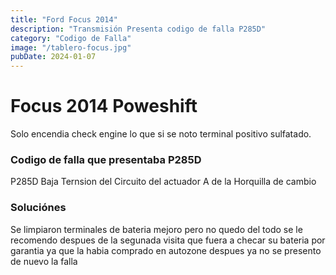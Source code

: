 ```yaml
---
title: "Ford Focus 2014"
description: "Transmisión Presenta codigo de falla P285D"
category: "Codigo de Falla"
image: "/tablero-focus.jpg"
pubDate: 2024-01-07
---
```


# Focus 2014 Poweshift

Solo encendia check engine lo que si se noto terminal positivo sulfatado.

### Codigo de falla que presentaba P285D

P285D  Baja Ternsion del Circuito del actuador A de la Horquilla de cambio 

### Soluciónes

Se limpiaron terminales de bateria mejoro pero no quedo del todo se le recomendo despues de la segunada visita
que fuera a checar su bateria por garantia ya que la habia comprado en autozone despues ya no se presento de nuevo la falla